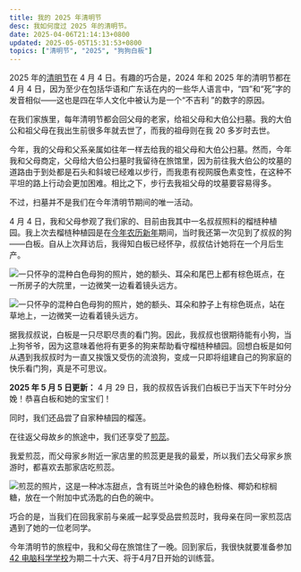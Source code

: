 ```yaml
---
title: 我的 2025 年清明节
desc: 我如何度过 2025 年的清明节。
date: 2025-04-06T21:14:13+0800
updated: 2025-05-05T15:31:53+0800
topics: ["清明节", "2025", "狗狗白板"]
---
```


2025 年的[清明节](https://zh.wikipedia.org/wiki/%E6%B8%85%E6%98%8E%E7%AF%80)在 4 月 4 日。有趣的巧合是，2024 年和 2025 年的清明节都在 4 月 4 日，因为至少在包括华语和广东话在内的一些华人语言中，“四”和“死”字的发音相似——这也是四在华人文化中被认为是一个“不吉利 ”的数字的原因。

在我们家族里，每年清明节都会回父母的老家，给祖父母和大伯公扫墓。我的大伯公和祖父母在我出生前很多年就去世了，而我的祖母则在我 20 多岁时去世。

今年，我的父母和父系亲属如往年一样去给我的祖父母和大伯公扫墓。然而，今年我和父母商定，父母给大伯公扫墓时我留待在旅馆里，因为前往我大伯公的坟墓的道路由于到处都是石头和斜坡已经难以步行，而我患有视网膜色素变性，在这种不平坦的路上行动会更加困难。相比之下，步行去我祖父母的坟墓要容易得多。

不过，扫墓并不是我们在今年清明节期间的唯一活动。

4 月 4 日，我和父母参观了我们家的、目前由我其中一名叔叔照料的榴梿种植园。我上次去榴梿种植园是在[今年农历新年](2025-02-06-my-2025-lunar-new-year.md)期间，当时我还第一次见到了叔叔的狗——白板。自从上次拜访后，我得知白板已经怀孕，叔叔估计她将在一个月后生产。

![一只怀孕的混种白色母狗的照片，她的额头、耳朵和尾巴上都有棕色斑点，在一所房子的大院里，一边微笑一边看着镜头远方。](https://cdn.some.pics/helenchong/67f107d3de65a.jpg)

![一只怀孕的混种白色母狗的照片，她的额头、耳朵和脖子上有棕色斑点，站在草地上，一边微笑一边看着镜头远方。](https://cdn.some.pics/helenchong/67f107e6a8f24.jpg)

据我叔叔说，白板是一只尽职尽责的看门狗。因此，我叔叔也很期待能有小狗，当上狗爷爷，因为这意味着他将有更多的狗来帮助看守榴梿种植园。回想白板是如何从遇到我叔叔时为一直又挨饿又受伤的流浪狗，变成一只即将组建自己的狗家庭的快乐看门狗，真是不可思议。

**2025 年 5 月 5 日更新：** 4 月 29 日，我的叔叔告诉我们白板已于当天下午时分分娩！恭喜白板和她的宝宝们！

同时，我们还品尝了自家种植园的榴莲。

在往返父母故乡的旅途中，我们还享受了[煎蕊](https://zh.wikipedia.org/wiki/%E7%85%8E%E8%95%8A)。

我爱煎蕊，而父母家乡附近一家店里的煎蕊更是我的最爱，所以我们去父母家乡旅游时，都喜欢去那家店吃煎蕊。

![煎蕊的照片，这是一种冰冻甜点，含有斑兰叶染色的綠色粉條、椰奶和棕榈糖，放在一个附加中式汤匙的白色的碗中。](https://cdn.some.pics/helenchong/67f0fe9edaaac.jpg)

巧合的是，当我们在回我家前与亲戚一起享受品尝煎蕊时，我母亲在同一家煎蕊店遇到了她的一位老同学。

今年清明节的旅程中，我和父母在旅馆住了一晚。回到家后，我很快就要准备参加 [42 电脑科学学校](2025-01-20-attending-42-school.md)为期二十六天、将于4月7日开始的训练营。
